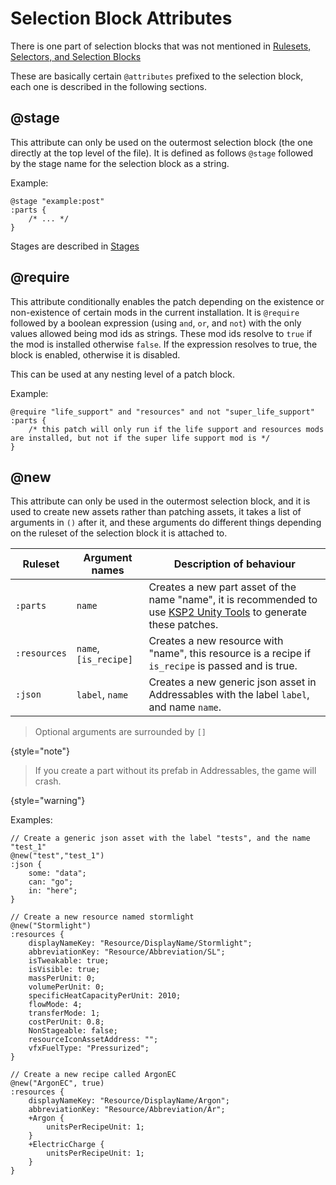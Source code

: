 # Selection Block Attributes

There is one part of selection blocks that was not mentioned in [Rulesets, Selectors, and Selection Blocks](Rulesets-Selectors-and-Selection-Blocks.md)

These are basically certain `@attributes` prefixed to the selection block, each one is described in the following sections.

## @stage

This attribute can only be used on the outermost selection block (the one directly at the top level of the file).
It is defined as follows `@stage` followed by the stage name for the selection block as a string.

Example:
```
@stage "example:post"
:parts {
    /* ... */
}
```

Stages are described in [Stages](How-to-Use-the-Stage-System.md)

## @require

This attribute conditionally enables the patch depending on the existence or non-existence of certain mods in the current
installation. It is `@require` followed by a boolean expression (using `and`, `or`, and `not`) with the only values allowed
being mod ids as strings. These mod ids resolve to `true` if the mod is installed otherwise `false`. If the expression
resolves to true, the block is enabled, otherwise it is disabled.

This can be used at any nesting level of a patch block.

Example:
```
@require "life_support" and "resources" and not "super_life_support"
:parts {
    /* this patch will only run if the life support and resources mods are installed, but not if the super life support mod is */
}
```

## @new

This attribute can only be used in the outermost selection block, and it is used to create new assets rather than patching
assets, it takes a list of arguments in `()` after it, and these arguments do different things depending on the ruleset of
the selection block it is attached to.

| Ruleset      | Argument names        | Description of behaviour                                                                                                                                             |
|--------------|-----------------------|----------------------------------------------------------------------------------------------------------------------------------------------------------------------|
| `:parts`     | `name`                | Creates a new part asset of the name "name", it is recommended to use [KSP2 Unity Tools](https://github.com/ksp2community/KSP2UnityTools) to generate these patches. |
| `:resources` | `name`, `[is_recipe]` | Creates a new resource with "name", this resource is a recipe if `is_recipe` is passed and is true.                                                                  |
| `:json`      | `label`, `name`       | Creates a new generic json asset in Addressables with the label `label`, and name `name`.                                                                            |

> Optional arguments are surrounded by `[]`
> 
{style="note"}

> If you create a part without its prefab in Addressables, the game will crash.
> 
{style="warning"}

Examples:

```
// Create a generic json asset with the label "tests", and the name "test_1"
@new("test","test_1")
:json {
    some: "data";
    can: "go";
    in: "here";
}

// Create a new resource named stormlight
@new("Stormlight")
:resources {
    displayNameKey: "Resource/DisplayName/Stormlight";
    abbreviationKey: "Resource/Abbreviation/SL";
    isTweakable: true;
    isVisible: true;
    massPerUnit: 0;
    volumePerUnit: 0;
    specificHeatCapacityPerUnit: 2010;
    flowMode: 4;
    transferMode: 1;
    costPerUnit: 0.8;
    NonStageable: false;
    resourceIconAssetAddress: "";
    vfxFuelType: "Pressurized";
}

// Create a new recipe called ArgonEC
@new("ArgonEC", true)
:resources {
    displayNameKey: "Resource/DisplayName/Argon";
    abbreviationKey: "Resource/Abbreviation/Ar";
    +Argon {
        unitsPerRecipeUnit: 1;
    }
    +ElectricCharge {
        unitsPerRecipeUnit: 1;
    }
}
```